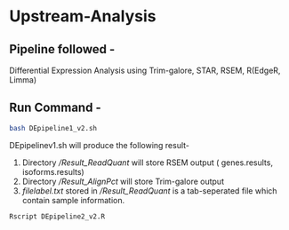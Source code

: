 # Upstream-Analysis

## Pipeline followed -  
Differential Expression Analysis using Trim-galore, STAR, RSEM, R(EdgeR, Limma)

## Run Command -


```bash
bash DEpipeline1_v2.sh
```
DEpipelinev1.sh will produce the following result-
1. Directory */Result_ReadQuant* will store RSEM output ( genes.results, isoforms.results)
2. Directory */Result_AlignPct* will store Trim-galore output 
3. *filelabel.txt* stored in */Result_ReadQuant* is a tab-seperated file which contain sample information. 

```bash
Rscript DEpipeline2_v2.R
```
